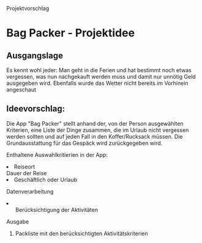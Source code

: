 <!DOCTYPE html>
<html lang="de">
    <head>
        <meta charset="utf-8">
        <titel>Projektvorschlag</titel>
        <link rel="stylesheet" href="{{ url_for('static', filename='main.css') }}">
    </head>
    <body>
        <h1>Bag Packer - Projektidee</h1>
        
<h2>Ausgangslage</h2>
        <p>Es kennt wohl jeder: Man geht in die Ferien und hat bestimmt noch etwas vergessen, was nun nachgekauft werden muss und damit nur unnötig Geld ausgegeben wird. Ebenfalls wurde das Wetter nicht bereits im Vorhinein angeschaut</p>


<h2>Ideevorschlag: </h2>
        <p> Die App "Bag Packer" stellt anhand der, von der Person ausgewählten Kriterien, eine Liste der Dinge zusammen, die im Urlaub nicht vergessen werden sollten und auf jeden Fall in den Koffer/Rucksack müssen. Die Grundausstattung für das Gespäck wird zurückgegeben wird.</p>

<p>Enthaltene Auswahlkritierien in der App: </p>
    	<li>Reiseort</li
    	<li>Dauer der Reise</li>   
    	<li>Geschäftlich oder Urlaub</li> 
    	<p>Datenverarbeitung</p>
    	<li><ol>Berücksichtigung der Aktivitäten</ol>
    	<p>Ausgabe</p> 
    	<ol>
    		<li>Packliste mit den berücksichtigten Aktivitätskriterien</ol>
</ol>    
    </body>
</html>
